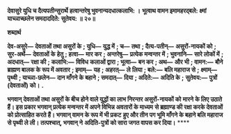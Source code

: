 **देवासुरे युधि च दैत्यपतीन्सुरार्थे** **हत्वान्तरेषु भुवनान्यदधात्कलाभि: ।** **भूत्वाथ वामन इमामहरद्बले: क्ष्मां** **याच्ञाच्छलेन समदाददिते: सुतेवय: ॥ २०॥** 

**शब्दार्थ** 

**देव-असुरे—** **देवताओं तथा असुरों के** **; युधि—** **युद्ध में** **; च—** **तथा** **; दैत्य-पतीन्—** **असुरों-नायकों को** **; सुर-अर्थे—** **देवताओं के** **हेतु** **; हत्वा—** **मार कर** **; अन्तरेषु—** **प्रत्येक मन्वन्तर में** **; भुवनानि—** **सारे लोकों में** **; अदधात्—** **रक्षा की** **; कलाभि:—** **विविध** **कलाओं द्वारा** **; भूत्वा—** **बन कर** **; अथ—** **और भी** **; वामन:—** **बौने ब्राह्मण बालक के रूप में अवतार** **; इमाम्—** **यह** **; अहरत्—** **ले** **लिया** **; बले:—** **बलि महाराज से** **; क्ष्माम्—** **पृथ्वी** **; याच्ञा-छलेन—** **दान माँगने के बहाने** **; समदात्—** **दिया** **; अदिते:—** **अदिति के** **;** **सुतेवय:—** **पुत्रों (देवताओं) को।** **.** 

**भगवान् देवताओं तथा असुरों के बीच होने वाले युद्धों का लाभ निरन्तर असुरों-नायकों को** **मारने के लिए उठाते हैं। इस प्रकार भगवान् प्रत्येक मन्वन्तर में अपने विभिन्न अवतारों के माध्यम** **से ब्रह्माण्ड की रक्षा करके देवताओं को प्रोत्साहित करते हैं। भगवान् वामन के रूप में भी प्रकट** **हुए और तीन पग भूमि माँगने के बहाने बलि महाराज से पृथ्वी ले ली। तत्पश्चात्, भगवान् ने** **अदिति-पुत्रों को सारा जगत वापस कर दिया।** **** 